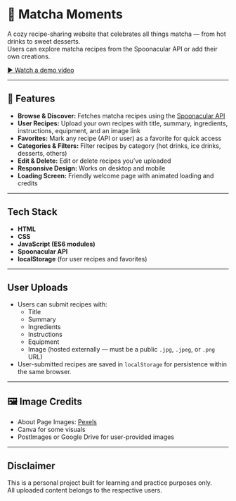 # 🍵 Matcha Moments

A cozy recipe-sharing website that celebrates all things matcha — from hot drinks to sweet desserts.  
Users can explore matcha recipes from the Spoonacular API or add their own creations.

[▶️ Watch a demo video](https://drive.google.com/file/d/1osdHN_lh_qM2a5VIBEiG8P2e8i2uVORw/view?usp=sharing)

----

## 🌟 Features

- **Browse & Discover:** Fetches matcha recipes using the [Spoonacular API](https://spoonacular.com/food-api)
- **User Recipes:** Upload your own recipes with title, summary, ingredients, instructions, equipment, and an image link
- **Favorites:** Mark any recipe (API or user) as a favorite for quick access
- **Categories & Filters:** Filter recipes by category (hot drinks, ice drinks, desserts, others)
- **Edit & Delete:** Edit or delete recipes you’ve uploaded
- **Responsive Design:** Works on desktop and mobile
- **Loading Screen:** Friendly welcome page with animated loading and credits

---

## Tech Stack

- **HTML**
- **CSS**
- **JavaScript (ES6 modules)**
- **Spoonacular API**
- **localStorage** (for user recipes and favorites)

---

## User Uploads

- Users can submit recipes with:
  - Title
  - Summary
  - Ingredients
  - Instructions
  - Equipment
  - Image (hosted externally — must be a public `.jpg`, `.jpeg`, or `.png` URL)
- User-submitted recipes are saved in `localStorage` for persistence within the same browser.

---

## 🖼 Image Credits

- About Page Images: [Pexels](https://pexels.com)
- Canva for some visuals
- PostImages or Google Drive for user-provided images

---

## Disclaimer

This is a personal project built for learning and practice purposes only.  
All uploaded content belongs to the respective users.
